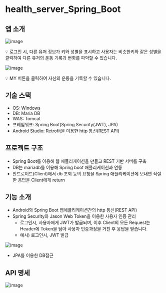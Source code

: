 # health_server_Spring_Boot
## 앱 소개

![image](https://user-images.githubusercontent.com/50285234/158755919-add373aa-5b12-4be1-bb3a-b5f3ce40843a.png)

<aside>
💡 로그인 시, 다른 유저 정보가 키와 성별을 표시하고 사용자는 비슷한키와 같은 성별을 클릭하여 다른 유저의 운동 기록과 변화를 파악할 수 있습니다.

</aside>

![image](https://user-images.githubusercontent.com/50285234/158755959-3da6a8e3-aff1-45ee-ba13-8e1d55820afe.png)

<aside>
💡 MY 버튼을 클릭하여 자신의 운동을 기록할 수 있습니다.

</aside>

## 기술 스택

- OS: Windows
- DB: Maria DB
- WAS: Tomcat
- 프레임워크: Spring Boot(Spring Security(JWT), JPA)
- Android Studio: Retrofit을 이용한 http 통신(REST API)

## 프로젝트 구조

- Spring Boot를 이용해 웹 애플리케이션을 만들고 REST 기반 서버를 구축
- DB는 mariadb를 이용해 Spring boot 애플리케이션과 연동
- 안드로이드(Client)에서 db 조회 등의 요청을 Spring 애플리케이션에 보내면 적절한 응답을 Client에게 return

## 기능 소개

- Android와 Spring Boot 웹애플리케이션간의 http 통신(REST API)
- Spring Security와 Jason Web Token을 이용한 사용자 인증 관리
    - 로그인시, 사용자에게 JWT가 발급되며, 이후 Client의 모든 Request는 Header에 Token을 담아 사용자 인증과정을 거친 후 응답을 받습니다.
    - 예시) 로그인시, JWT 발급
    
![image](https://user-images.githubusercontent.com/50285234/158755987-256c615d-c49a-4f9a-b97e-5a85c28f0690.png)
    
- JPA를 이용한 DB접근

## API 명세
![image](https://user-images.githubusercontent.com/50285234/158756019-e96a5d54-b368-465b-9f64-a3b3e4b481b1.png)

